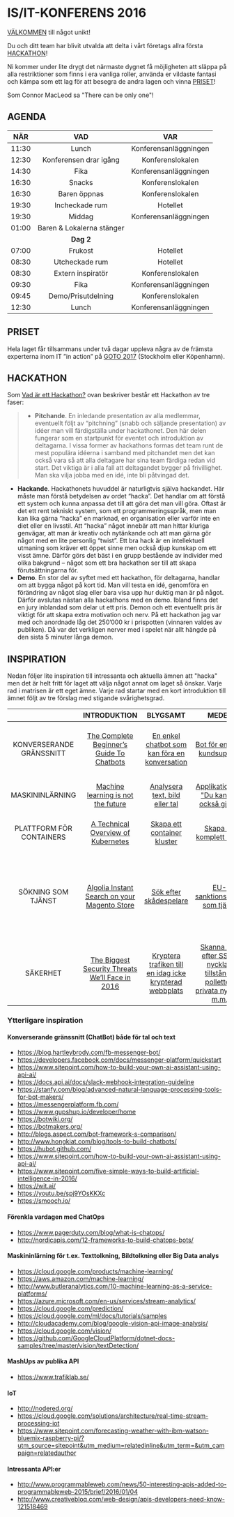 # IS/IT-KONFERENS 2016

[VÄLKOMMEN](http://sproutvideo.com/videos/a09bd0bb1a1fefce28) till något unikt!

Du och ditt team har blivit utvalda att delta i vårt företags allra första [HACKATHON](http://www.digitaltransformering.se/vad-ar-ett-hackathon/)!

Ni kommer under lite drygt det närmaste dygnet få möjligheten att släppa på alla restriktioner som finns i era vanliga roller, använda er vildaste fantasi och kämpa som ett lag för att besegra de andra lagen och vinna [PRISET](https://github.com/guardian-framework/IS-IT-Konferens#priset)!

Som Connor MacLeod sa "There can be only one"!


## AGENDA
|     NÄR     |               VAD               |           VAR          |
|:-----------:|:-------------------------------:|:----------------------:|
|    11:30    |              Lunch              |  Konferensanläggningen |
|    12:30    |     Konferensen drar igång      |    Konferenslokalen    |
|    14:30    |               Fika              |  Konferensanläggningen |
|    16:30    |              Snacks             |    Konferenslokalen    |
|    16:30    |           Baren öppnas          |    Konferenslokalen    |
|    19:30    |         Incheckade   rum        |       Hotellet         |
|    19:30    |              Middag             |  Konferensanläggningen |
|    01:00    |    Baren & Lokalerna stänger    |                        |
|             |            **Dag 2**            |                        |
|    07:00    |             Frukost             |        Hotellet        |
|    08:30    |          Utcheckade rum         |       Hotellet         |
|    08:30    |       Extern   inspiratör       |    Konferenslokalen    |
|    09:30    |               Fika              |  Konferensanläggningen |
|    09:45    |        Demo/Prisutdelning       |    Konferenslokalen    |
|    12:30    |             Lunch               |  Konferensanläggningen |

## PRISET
Hela laget får tillsammans under två dagar uppleva några av de främsta experterna inom IT ”in action” på [GOTO 2017]( https://gotocon.com/) (Stockholm eller Köpenhamn).

## HACKATHON
Som [Vad är ett Hackathon?](http://www.digitaltransformering.se/vad-ar-ett-hackathon/) ovan beskriver består ett Hackathon av tre faser:
> - **Pitchande**. En inledande presentation av alla medlemmar, eventuellt följt av “pitchning” (snabb och säljande presentation) av idéer man vill färdigställa under hackathonet. Den här delen fungerar som en startpunkt för eventet och introduktion av deltagarna. I vissa former av hackathons formas det team runt de mest populära idéerna i samband med pitchandet men det kan också vara så att alla deltagare har sina team färdiga redan vid start. Det viktiga är i alla fall att deltagandet bygger på frivillighet. Man ska vilja jobba med en idé, inte bli påtvingad det.
- **Hackande**. Hackathonets huvuddel är naturligtvis själva hackandet. Här måste man förstå betydelsen av ordet “hacka”. Det handlar om att förstå ett system och kunna anpassa det till att göra det man vill göra. Oftast är det ett rent tekniskt system, som ett programmeringsspråk, men man kan lika gärna “hacka” en marknad, en organisation eller varför inte en diet eller en livsstil.
Att “hacka” något innebär att man hittar kluriga genvägar, att man är kreativ och nytänkande och att man gärna gör något med en lite personlig “twist”. Ett bra hack är en intellektuell utmaning som kräver ett öppet sinne men också djup kunskap om ett visst ämne. Därför görs det bäst i en grupp bestående av individer med olika bakgrund – något som ett bra hackathon ser till att skapa förutsättningarna för.
- **Demo**. En stor del av syftet med ett hackathon, för deltagarna, handlar om att bygga något på kort tid. Man vill testa en idé, genomföra en förändring av något slag eller bara visa upp hur duktig man är på något. Därför avslutas nästan alla hackathons med en demo.
Ibland finns det en jury inblandad som delar ut ett pris. Demon och ett eventuellt pris är viktigt för att skapa extra motivation och nerv. På ett hackathon jag var med och anordnade låg det 250’000 kr i prispotten (vinnaren valdes av publiken). Då var det verkligen nerver med i spelet när allt hängde på den sista 5 minuter långa demon.


## INSPIRATION
Nedan följer lite inspiration till intressanta och aktuella ämnen att "hacka" men det är helt fritt för laget att välja något annat om laget så önskar. Varje rad i matrisen är ett eget ämne. Varje rad startar med en kort introduktion till ämnet följt av tre förslag med stigande svårighetsgrad.

|                                   | INTRODUKTION | BLYGSAMT | MEDEL | UTMANANDE |
|:---------------------------------:|:--------:|:--------:|:-----:|:---------:|
| KONVERSERANDE GRÄNSSNITT          | [The Complete Beginner’s Guide To Chatbots](https://chatbotsmagazine.com/the-complete-beginner-s-guide-to-chatbots-8280b7b906ca#.5wvxm2amn) | [En enkel chatbot som kan föra en konversation](http://rebot.me/mickey) | [Bot för enklare kundsupport](https://docs.api.ai/docs/guidelines-online-store-support-agent) | [Facebook Messenger som UI till oinloggad anmälan via API](https://github.com/hunkim/Wit-Facebook) |
| MASKININLÄRNING                   | [Machine learning is not the future](https://youtu.be/3dXQxSI3XDY) | [Analysera text, bild eller tal](https://cloud.google.com/blog/big-data/2016/09/experience-googles-machine-learning-on-your-own-images-voice-and-text) | [Applikation för "Du kanske också gillar"](https://blog.intercom.com/machine-learning-way-easier-than-it-looks/) | [Maskinellt indentifiera kroppsdelar i en bild](https://www.oreilly.com/learning/dive-into-tensorflow-with-linux) |
| PLATTFORM FÖR CONTAINERS | [A Technical Overview of Kubernetes](https://youtu.be/WwBdNXt6wO4) | [Skapa ett container kluster](https://deis.com/blog/2016/first-kubernetes-cluster-gke/) | [Skapa en komplett PaaS](https://deis.com/blog/2016/production-deis-workflow-google-container-engine-pt2/) | [Skapa en komplett PaaS som autoskalar](https://cloud.google.com/compute/docs/autoscaler/) |
| SÖKNING SOM TJÄNST         | [Algolia Instant Search on your Magento Store](https://youtu.be/DUuv9ALS5cM) | [Sök efter skådespelare](https://www.algolia.com/doc/guides/getting-started/quick-start) | [EU-sanktionslistan som tjänst](http://www.fi.se/Tillsyn/Sanktioner/EU-sanktioner/) | [Utöka tjänsten för yrkeskod med en feedback loop för kontinuerliga förbättringar utifrån faktiskt val i träfflistan](https://www.codementor.io/php/tutorial/how-to-build-a-search-engine-algolia) |
| SÄKERHET  | [The Biggest Security Threats We’ll Face in 2016](https://www.wired.com/2016/01/the-biggest-security-threats-well-face-in-2016/) | [Kryptera trafiken till en idag icke krypterad webbplats](https://kryptera.se/gratis-ssl-certifikat-fran-lets-encrypt/) | [Skanna kod efter SSH-nycklar, tillstånds polletter, privata nycklar m.m.](https://thoughtworks.github.io/talisman/) | [Maskinellt bedöma om en uppladdad bild är manipulerad](https://photography.tutsplus.com/articles/fakes-frauds-and-forgeries-how-to-detect-image-manipulation--cms-22230) |

### Ytterligare inspiration

#### Konverserande gränssnitt (ChatBot) både för tal och text
-	https://blog.hartleybrody.com/fb-messenger-bot/
-	https://developers.facebook.com/docs/messenger-platform/quickstart
-	https://www.sitepoint.com/how-to-build-your-own-ai-assistant-using-api-ai/ 
-	https://docs.api.ai/docs/slack-webhook-integration-guideline 
-	https://stanfy.com/blog/advanced-natural-language-processing-tools-for-bot-makers/ 
-	https://messengerplatform.fb.com/
-	https://www.gupshup.io/developer/home
-	https://botwiki.org/
-	https://botmakers.org/
-	http://blogs.aspect.com/bot-framework-s-comparison/
-	http://www.hongkiat.com/blog/tools-to-build-chatbots/ 
-	https://hubot.github.com/
-	https://www.sitepoint.com/how-to-build-your-own-ai-assistant-using-api-ai/ 
-	https://www.sitepoint.com/five-simple-ways-to-build-artificial-intelligence-in-2016/ 
-	https://wit.ai/ 
-	https://youtu.be/spj9YOsKKXc 
-	https://smooch.io/ 

#### Förenkla vardagen med ChatOps
-	https://www.pagerduty.com/blog/what-is-chatops/ 
-	http://nordicapis.com/12-frameworks-to-build-chatops-bots/

#### Maskininlärning för t.ex. Texttolkning, Bildtolkning eller Big Data analys
-	https://cloud.google.com/products/machine-learning/
-	https://aws.amazon.com/machine-learning/
-	http://www.butleranalytics.com/10-machine-learning-as-a-service-platforms/
-	https://azure.microsoft.com/en-us/services/stream-analytics/
-	https://cloud.google.com/prediction/ 
-	https://cloud.google.com/ml/docs/tutorials/samples
-	http://cloudacademy.com/blog/google-vision-api-image-analysis/
-	https://cloud.google.com/vision/
-	https://github.com/GoogleCloudPlatform/dotnet-docs-samples/tree/master/vision/textDetection/

#### MashUps av publika API
-	https://www.trafiklab.se/

#### IoT
-	http://nodered.org/
-	https://cloud.google.com/solutions/architecture/real-time-stream-processing-iot
-	https://www.sitepoint.com/forecasting-weather-with-ibm-watson-bluemix-raspberry-pi/?utm_source=sitepoint&utm_medium=relatedinline&utm_term=&utm_campaign=relatedauthor 

#### Intressanta API:er
-	http://www.programmableweb.com/news/50-interesting-apis-added-to-programmableweb-2015/brief/2016/01/04 
-	http://www.creativebloq.com/web-design/apis-developers-need-know-121518469 

